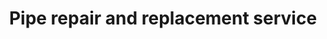 ---
title: "Pipe repair and replacement service"
alt: "Fixing or replacing damaged pipes to prevent leaks and water damage"
description: "Fixing or replacing damaged pipes to prevent leaks and water damage"
category: "plumber"
subcategory: "pipe-repair-replacement"
image: "/tradespeople/plumber/pipe-repair-replacement.png"
ogImage: "/tradespeople/plumber/pipe-repair-replacement.png"
colour: "blue"
pathtxt: "Pipe repair and replacement"
published: true
---
